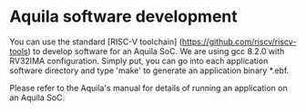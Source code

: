 
# Aquila software development

You can use the standard [RISC-V toolchain] (https://github.com/riscv/riscv-tools) to develop software for an Aquila SoC. We are using gcc 8.2.0 with RV32IMA configuration. Simply put, you can go into each application software directory and type 'make' to generate an application binary *.ebf.

Please refer to the Aquila's manual for details of running an application on an Aquila SoC.
